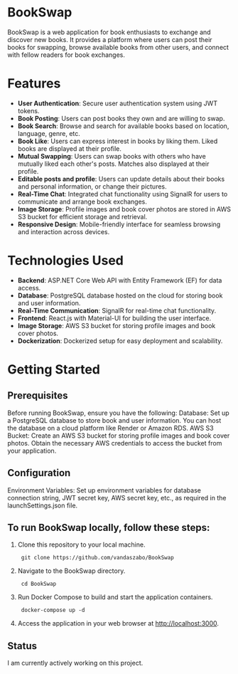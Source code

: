 # BookSwap
BookSwap is a web application for book enthusiasts to exchange and discover new books. 
It provides a platform where users can post their books for swapping, browse available books from other users, and connect with fellow readers for book exchanges.

# Features
- **User Authentication**: Secure user authentication system using JWT tokens.
- **Book Posting**: Users can post books they own and are willing to swap.
- **Book Search**: Browse and search for available books based on location, language, genre, etc.
- **Book Like**: Users can express interest in books by liking them. Liked books are displayed at their profile.
- **Mutual Swapping**: Users can swap books with others who have mutually liked each other's posts. Matches also displayed at their profile.
- **Editable posts and profile**: Users can update details about their books and personal information, or change their pictures.
- **Real-Time Chat**: Integrated chat functionality using SignalR for users to communicate and arrange book exchanges.
- **Image Storage**: Profile images and book cover photos are stored in AWS S3 bucket for efficient storage and retrieval.
- **Responsive Design**: Mobile-friendly interface for seamless browsing and interaction across devices.

# Technologies Used
- **Backend**: ASP.NET Core Web API with Entity Framework (EF) for data access.
- **Database**: PostgreSQL database hosted on the cloud for storing book and user information.
- **Real-Time Communication**: SignalR for real-time chat functionality.
- **Frontend**: React.js with Material-UI for building the user interface.
- **Image Storage**: AWS S3 bucket for storing profile images and book cover photos.
- **Dockerization**: Dockerized setup for easy deployment and scalability.

# Getting Started

## Prerequisites
Before running BookSwap, ensure you have the following:
Database: Set up a PostgreSQL database to store book and user information. You can host the database on a cloud platform like Render or Amazon RDS.
AWS S3 Bucket: Create an AWS S3 bucket for storing profile images and book cover photos. Obtain the necessary AWS credentials to access the bucket from your application.

## Configuration
Environment Variables: 
Set up environment variables for database connection string, JWT secret key, AWS secret key, etc., as required in the launchSettings.json file.

## To run BookSwap locally, follow these steps:
1. Clone this repository to your local machine. 
   ```
    git clone https://github.com/vandaszabo/BookSwap
    ```
2. Navigate to the BookSwap directory.
   ```
    cd BookSwap
    ```
3. Run Docker Compose to build and start the application containers.
   ```
    docker-compose up -d
    ```
4. Access the application in your web browser at [http://localhost:3000](http://localhost:3000).

## Status
I am currently actively working on this project. 


